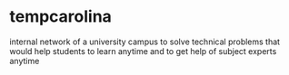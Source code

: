 # tempcarolina
internal network of a university campus to solve technical problems that would help students to learn anytime and to get help of subject experts anytime

